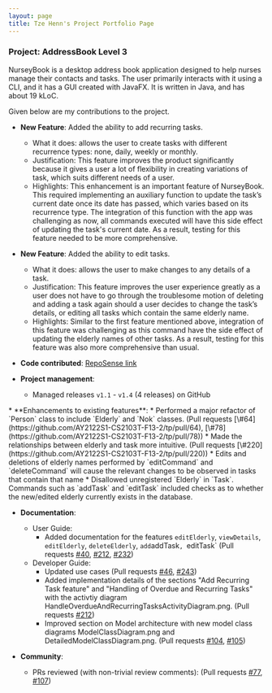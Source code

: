 ```yaml
---
layout: page
title: Tze Henn's Project Portfolio Page
---
```


### Project: AddressBook Level 3

NurseyBook is a desktop address book application designed to help nurses manage their contacts and tasks. The user primarily interacts with it using a CLI, and it has a GUI created with JavaFX. It is written in Java, and has about 19 kLoC.

Given below are my contributions to the project.

* **New Feature**: Added the ability to add recurring tasks.
  * What it does: allows the user to create tasks with different recurrence types: none, daily, weekly or monthly.
  * Justification: This feature improves the product significantly because it gives a user a lot of flexibility in creating variations of task, which suits different needs of a user.
  * Highlights: This enhancement is an important feature of NurseyBook. This required implementing an auxiliary function to update the task’s current date once its date has passed, which varies based on its recurrence type. The integration of this function with the app was challenging as now, all commands executed will have this side effect of updating the task's current date. As a result, testing for this feature needed to be more comprehensive.

* **New Feature**: Added the ability to edit tasks.
  * What it does: allows the user to make changes to any details of a task.
  * Justification: This feature improves the user experience greatly as a user does not have to go through the troublesome motion of deleting and adding a task again should a user decides to change the task’s details, or editing all tasks which contain the same elderly name.
  * Highlights: Similar to the first feature mentioned above, integration of this feature was challenging as this command have the side effect of updating the elderly names of other tasks. As a result, testing for this feature was also more comprehensive than usual.

* **Code contributed**: [RepoSense link](https://nus-cs2103-ay2122s1.github.io/tp-dashboard/#breakdown=true&search=superbestron)

* **Project management**:
  * Managed releases `v1.1` - `v1.4` (4 releases) on GitHub

<div style="page-break-after: always;"></div>
* **Enhancements to existing features**:
  * Performed a major refactor of `Person` class to include `Elderly` and `Nok` classes. (Pull requests [\#64](https://github.com/AY2122S1-CS2103T-F13-2/tp/pull/64), [\#78](https://github.com/AY2122S1-CS2103T-F13-2/tp/pull/78))
  * Made the relationships between elderly and task more intuitive. (Pull requests [\#220](https://github.com/AY2122S1-CS2103T-F13-2/tp/pull/220))
    * Edits and deletions of elderly names performed by `editCommand` and `deleteCommand` will cause the relevant changes to be observed in tasks that contain that name
    * Disallowed unregistered `Elderly` in `Task`. Commands such as `addTask` and `editTask` included checks as to whether the new/edited elderly currently exists in the database.

* **Documentation**:
  * User Guide:
    * Added documentation for the features `editElderly`, `viewDetails`, `editElderly`, `deleteElderly`, `add`addTask`, `editTask` (Pull requests [\#40](https://github.com/AY2122S1-CS2103T-F13-2/tp/pull/40), [\#212](https://github.com/AY2122S1-CS2103T-F13-2/tp/pull/212), [\#232](https://github.com/AY2122S1-CS2103T-F13-2/tp/pull/232))
  * Developer Guide:
    * Updated use cases (Pull requests [\#46](https://github.com/AY2122S1-CS2103T-F13-2/tp/pull/46), [\#243](https://github.com/AY2122S1-CS2103T-F13-2/tp/pull/243))
    * Added implementation details of the sections "Add Recurring Task feature" and "Handling of Overdue and Recurring Tasks" with the activtiy diagram HandleOverdueAndRecurringTasksActivityDiagram.png. (Pull requests [\#212](https://github.com/AY2122S1-CS2103T-F13-2/tp/pull/212)) 
    * Improved section on Model architecture with new model class diagrams ModelClassDiagram.png and DetailedModelClassDiagram.png. (Pull requests [\#104](https://github.com/AY2122S1-CS2103T-F13-2/tp/pull/104), [\#105](https://github.com/AY2122S1-CS2103T-F13-2/tp/pull/105))

* **Community**:
  * PRs reviewed (with non-trivial review comments): (Pull requests [\#77](https://github.com/AY2122S1-CS2103T-F13-2/tp/pull/77), [\#107](https://github.com/AY2122S1-CS2103T-F13-2/tp/pull/107))
